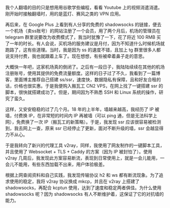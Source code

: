 我个人翻墙的目的只是想用用谷歌学些编程，看看 Youtube 上的视频消遣消遣。刚开始时接触翻墙时，用的是蓝灯、赛风之类的 VPN 应用。

再后来，在 Google Plus 上看到有人分享的免费的 shadowsocks 的链接，便去一个机场（卖ss账号）的网站注册了一个会员，用了两个月后，机场的管理员在 telegram 群里说要改为收费模式了，我当时犹豫了一下，花了将近 100 RMB 买了一年的时长。有人会说，买机场的服务建议是月付，因为不知道什么时候机场就跑路了，这有些道理。当时，我是因为 ss 的速度不错，且加上 tg 群里很多人都说支持付费，我也就跟着上车了。现在想想，有些被牵着鼻子走的意思。

大概快一年吧，这家机场真的倒闭了。之后有一段日子，我陆陆续续在其他的机场注册账号，使用其提供的免费流量额度。这样的日子过了不久，我看到了一篇博客，里面博主推荐自己搭建 ss/ssr，速度快，数据隐私有保障，且和好友合租的话，价格也很实惠。于是我便购入搬瓦工 CN2 VPS，在网上找了一键搭建 ssr 的脚本，很快就搭建成功了。但是，期间因为不熟悉 SSH 和 Linux 系统的操作，研究了蛮久。

这样，又安安稳稳的过了几个月。18 年的上半年，墙越来越高，我经历了 IP 被墙，付费换 IP，在非常短的时间内 IP 再被墙（可以 ping 通，但是无法科学上网），免费换了一次 IP（搬瓦工的新策略）。于是，我发现 ssr 应该很容易被检测到，我去网上一查，原来 ssr 已经停止了更新，面对不断升级的墙，ssr 会越显得力不从心。
  
于是我转向了新兴的代理工具 v2ray，同样，我使用了网友制作的一键脚本工具，并且使用了 Websocket + TLS + Caddy 的方案（因为 IP 被封怕了）。使用 v2ray 几周后，我发现此方案容易断流，表现到日常使用上，就是一会儿能用，一会儿不能用，有些东西加载不出来，用户体验极差。

根据上网查阅资料和自己实践，我发现传输协议 h2 和 ws 都有断流现象。为了追求使用的稳定，我将 v2ray 协议换成 mkcp，并且在 v2ray 上搭建了 shadowsocks，再配合 kcptun 使用，达到了速度和稳定两者俱佳。为什么使用 shadowsocks 呢？因为 shadowsocks 有人不断维护着，这保证了它的对抗墙的能力。
<!--stackedit_data:
eyJoaXN0b3J5IjpbLTYxNjAyMDQ3MV19
-->